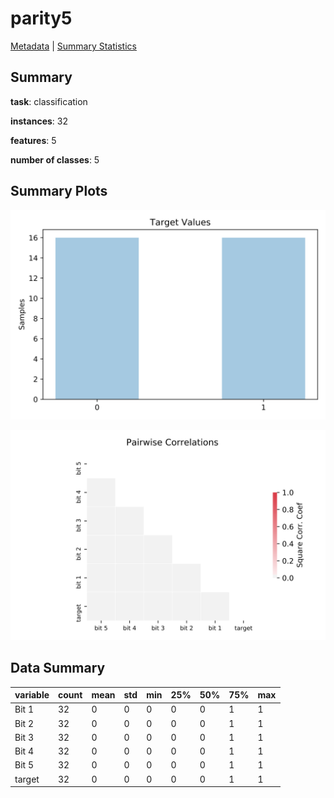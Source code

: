 # parity5

[Metadata](metadata.yaml) | [Summary Statistics](summary_stats.csv)

## Summary

**task**: classification

**instances**: 32

**features**: 5

**number of classes**: 5

## Summary Plots

![Labels](label.svg)

![Corr](corr.svg)

## Data Summary

|	variable	|	count	|	mean	|	std	|	min	|	25%	|	50%	|	75%	|	max|
| --- | --- | --- | --- | --- | --- | --- | --- | --- |
|	Bit 1	|	32	|	0	|	0	|	0	|	0	|	0	|	1	|	1
|	Bit 2	|	32	|	0	|	0	|	0	|	0	|	0	|	1	|	1
|	Bit 3	|	32	|	0	|	0	|	0	|	0	|	0	|	1	|	1
|	Bit 4	|	32	|	0	|	0	|	0	|	0	|	0	|	1	|	1
|	Bit 5	|	32	|	0	|	0	|	0	|	0	|	0	|	1	|	1
|	target	|	32	|	0	|	0	|	0	|	0	|	0	|	1	|	1
